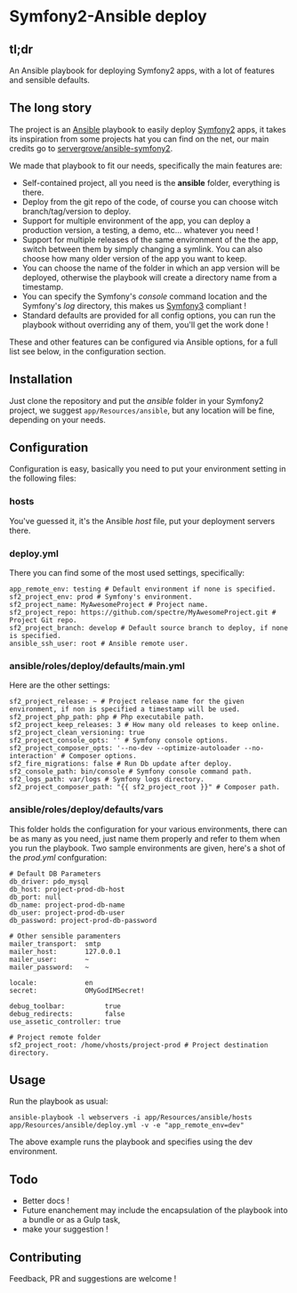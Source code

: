 # Symfony2-Ansible deploy
## tl;dr
An Ansible playbook for deploying Symfony2 apps, with a lot of features and sensible defaults.

## The long story
The project is an [Ansible](http://www.ansible.com/) playbook to easily deploy [Symfony2](http://symfony.com/) apps, it takes its inspiration from some projects hat you can find on the net, our main credits go to [servergrove/ansible-symfony2](https://github.com/servergrove/ansible-symfony2).

We made that playbook to fit our needs, specifically the main features are:
- Self-contained project, all you need is the **ansible** folder, everything is there.
- Deploy from the git repo of the code, of course you can choose witch branch/tag/version to deploy.
- Support for multiple environment of the app, you can deploy a production version, a testing, a demo, etc... whatever you need !
- Support for multiple releases of the same environment of the the app, switch between them by simply changing a symlink. You can also choose how many older version of the app you want to keep.
- You can choose the name of the folder in which an app version will be deployed, otherwise the playbook will create a directory name from a timestamp.
- You can specify the Symfony's _console_ command location and the Symfony's _log_ directory, this makes us [Symfony3](http://symfony.com/blog/symfony-3-0-the-roadmap) compliant !
- Standard defaults are provided for all config options, you can run the playbook without overriding any of them, you'll get the work done !

These and other features can be configured via Ansible options, for a full list see below, in the configuration section.

## Installation
Just clone the repository and put the _ansible_ folder in your Symfony2 project, we suggest `app/Resources/ansible`, but any location will be fine, depending on your needs.

## Configuration
Configuration is easy, basically you need to put your environment setting in the following files:

### hosts
You've guessed it, it's the Ansible _host_ file, put your deployment servers there.

### deploy.yml
There you can find some of the most used settings, specifically:

```
app_remote_env: testing # Default environment if none is specified.
sf2_project_env: prod # Symfony's environment.
sf2_project_name: MyAwesomeProject # Project name.
sf2_project_repo: https://github.com/spectre/MyAwesomeProject.git # Project Git repo.
sf2_project_branch: develop # Default source branch to deploy, if none is specified.
ansible_ssh_user: root # Ansible remote user.
```

### ansible/roles/deploy/defaults/main.yml
Here are the other settings:

```
sf2_project_release: ~ # Project release name for the given environment, if non is specified a timestamp will be used.
sf2_project_php_path: php # Php executabile path.
sf2_project_keep_releases: 3 # How many old releases to keep online.
sf2_project_clean_versioning: true
sf2_project_console_opts: '' # Symfony console options.
sf2_project_composer_opts: '--no-dev --optimize-autoloader --no-interaction' # Composer options.
sf2_fire_migrations: false # Run Db update after deploy.
sf2_console_path: bin/console # Symfony console command path.
sf2_logs_path: var/logs # Symfony logs directory.
sf2_project_composer_path: "{{ sf2_project_root }}" # Composer path.
```

### ansible/roles/deploy/defaults/vars
This folder holds the configuration for your various environments, there can be as many as you need, just name them properly and refer to them when you run the playbook. Two sample environments are given, here's a shot of the _prod.yml_ confguration:

```
# Default DB Parameters
db_driver: pdo_mysql
db_host: project-prod-db-host
db_port: null
db_name: project-prod-db-name
db_user: project-prod-db-user
db_password: project-prod-db-password

# Other sensible paramenters
mailer_transport:  smtp
mailer_host:       127.0.0.1
mailer_user:       ~
mailer_password:   ~

locale:            en
secret:            OMyGodIMSecret!

debug_toolbar:          true
debug_redirects:        false
use_assetic_controller: true

# Project remote folder
sf2_project_root: /home/vhosts/project-prod # Project destination directory.
```

## Usage
Run the playbook as usual:

```
ansible-playbook -l webservers -i app/Resources/ansible/hosts app/Resources/ansible/deploy.yml -v -e "app_remote_env=dev"
```

The above example runs the playbook and specifies using the dev environment.

## Todo
- Better docs !
- Future enanchement may include the encapsulation of the playbook into a bundle or as a Gulp task,
- make your suggestion !

## Contributing
Feedback, PR and suggestions are welcome !
